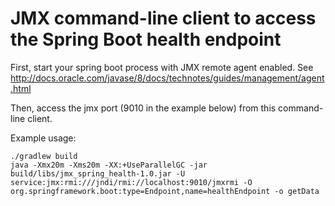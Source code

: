 # JMX command-line client to access the Spring Boot health endpoint

First, start your spring boot process with JMX remote agent enabled.
See http://docs.oracle.com/javase/8/docs/technotes/guides/management/agent.html

Then, access the jmx port (9010 in the example below) from this command-line client.

Example usage:

```
./gradlew build
java -Xmx20m -Xms20m -XX:+UseParallelGC -jar build/libs/jmx_spring_health-1.0.jar -U service:jmx:rmi:///jndi/rmi://localhost:9010/jmxrmi -O org.springframework.boot:type=Endpoint,name=healthEndpoint -o getData
```

